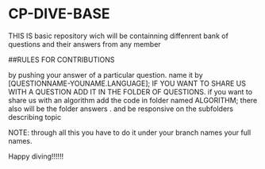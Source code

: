 # CP-DIVE-BASE
THIS IS basic repository wich will be containning diffenrent bank of questions and their answers from any member


##RULES FOR CONTRIBUTIONS

by pushing your answer of a particular question. name it by [QUESTIONNAME-YOUNAME.LANGUAGE];
IF YOU WANT TO SHARE US WITH A QUESTION ADD IT IN THE FOLDER OF QUESTIONS.
if you want to share us with an algorithm add the code in folder named ALGORITHM;
there also will be the folder answers . and be responsive on the subfolders describing topic

NOTE: through all this you have to do it under your branch names your full names.

Happy diving!!!!!!